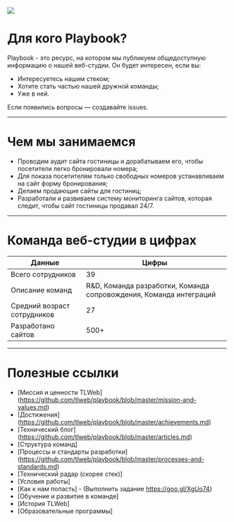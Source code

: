 ![](http://atomicdocs.dev2.travelline.ru/resources/images/tllogo.svg)

# Для кого Playbook?

Playbook - это ресурс, на котором мы публикуем общедоступную информацию о нашей веб-студии.
Он будет интересен, если вы:
- Интересуетесь нашим стеком;
- Хотите стать частью нашей дружной команды;
- Уже в ней.

Если появились вопросы — создавайте issues.

***

# Чем мы занимаемся
- Проводим аудит сайта гостиницы и дорабатываем его, чтобы посетители легко бронировали номера;
- Для показа посетителям только свободных номеров устанавливаем на сайт форму бронирования;
- Делаем продающие сайты для гостиниц;
- Разработали и развиваем систему мониторинга сайтов, которая следит, чтобы сайт гостиницы продавал 24/7.

***

# Команда веб-студии в цифрах 

Данные  | Цифры 
------------- | -------------
Всего сотрудников | 	39
Описание команд | R&D, Команда разработки, Команда сопровождения, Команда интеграций
Средний возраст сотрудников | 27
Разработано сайтов | 500+

***


# Полезные ссылки

- [Миссия и ценности TLWeb] (https://github.com/tlweb/playbook/blob/master/mission-and-values.md)
- [Достижения] (https://github.com/tlweb/playbook/blob/master/achievements.md)
- [Технический блог] (https://github.com/tlweb/playbook/blob/master/articles.md)
- [Структура команд]
- [Процессы и стандарты разработки] (https://github.com/tlweb/playbook/blob/master/processes-and-standards.md)
- [Технический радар (скорее стек)]
- [Условия работы]
- [Как к нам попасть] - (Выполнить задание https://goo.gl/XgUo74) 
- [Обучение и развитие в команде]
- [История TLWeb] 
- [Образовательные программы] 
